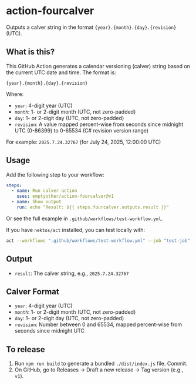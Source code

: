# action-fourcalver

Outputs a calver string in the format `{year}.{month}.{day}.{revision}` (UTC).

## What is this?

This GitHub Action generates a calendar versioning (calver) string based on the
current UTC date and time. The format is:

```
{year}.{month}.{day}.{revision}
```

Where:
- `year`: 4-digit year (UTC)
- `month`: 1- or 2-digit month (UTC, not zero-padded)
- `day`: 1- or 2-digit day (UTC, not zero-padded)
- `revision`: A value mapped percent-wise from seconds since midnight UTC (0-86399) to 0-65534 (C# revision version range)

For example: `2025.7.24.32767` (for July 24, 2025, 12:00:00 UTC)

## Usage

Add the following step to your workflow:

```yaml
steps:
  - name: Run calver action
    uses: emptyother/action-fourcalver@v1
  - name: Show output
    run: echo "Result: ${{ steps.fourcalver.outputs.result }}"
```

Or see the full example in `.github/workflows/test-workflow.yml`.

If you have `nektos/act` installed, you can test locally with:

```bash
act --workflows ".github/workflows/test-workflow.yml" --job "test-job"
```

## Output

- `result`: The calver string, e.g., `2025.7.24.32767`

## Calver Format

- `year`: 4-digit year (UTC)
- `month`: 1- or 2-digit month (UTC, not zero-padded)
- `day`: 1- or 2-digit day (UTC, not zero-padded)
- `revision`: Number between 0 and 65534, mapped percent-wise from seconds since midnight UTC

## To release

1. Run `npm run build` to generate a bundled `./dist/index.js` file. Commit.
2. On GitHub, go to Releases → Draft a new release → Tag version (e.g., `v1`).

